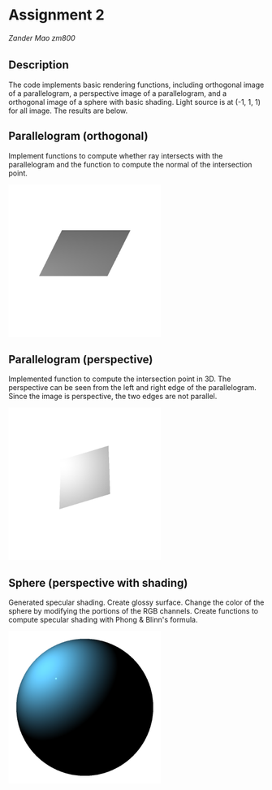 # Assignment 2

###### Zander Mao zm800

## Description

The code implements basic rendering functions, including orthogonal image of a parallelogram, a perspective image of a parallelogram, and a orthogonal image of a sphere with basic shading. Light source is at (-1, 1, 1) for all image. The results are below.

## Parallelogram (orthogonal)

Implement functions to compute whether ray intersects with the parallelogram and the function to compute the normal of the intersection point.

<img src="./output_img/plane_orthographic.png" width="300"></img>

## Parallelogram (perspective)

Implemented function to compute the intersection point in 3D. The perspective can be seen from the left and right edge of the parallelogram. Since the image is perspective, the two edges are not parallel.

<img src="./output_img/plane_perspective.png" width="300"></img>

## Sphere (perspective with shading)

Generated specular shading. Create glossy surface. Change the color of the sphere by modifying the portions of the RGB channels. Create functions to compute specular shading with Phong & Blinn's formula.

<img src="./output_img/shading.png" width="300"></img>
